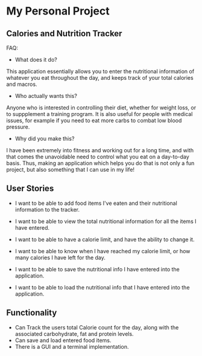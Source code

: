# My Personal Project

## Calories and Nutrition Tracker

FAQ:
- What does it do?

This application essentially allows you to enter the nutritional information of whatever you eat throughout the day, 
and keeps track of your total calories and macros.

- Who actually wants this?

Anyone who is interested in controlling their diet, whether for weight loss, or to suppplement a training program. 
It is also useful for people with medical issues, for example if you need to eat more carbs to combat 
low blood pressure.

- Why did you make this?

I have been extremely into fitness and working out for a long time, and with that comes the unavoidable need to 
control what you eat on a day-to-day basis. Thus, making an application which helps you do that is not only a fun 
project, but also something that I can use in my life!

## User Stories
- I want to be able to add food items I've eaten and their nutritional information to the tracker.

- I want to be able to view the total nutritional information for all the items I have entered.

- I want to be able to have a calorie limit, and have the ability to change it.

- I want to be able to know when I have reached my calorie limit, or how many calories I have left for the day.

- I want to be able to save the nutritional info I have entered into the application.

- I want to be able to load the nutritional info that I have entered into the application. 


## Functionality
- Can Track the users total Calorie count for the day, along with the associated carbohydrate, fat and protein levels.
- Can save and load entered food items.
- There is a GUI and a terminal implementation.

